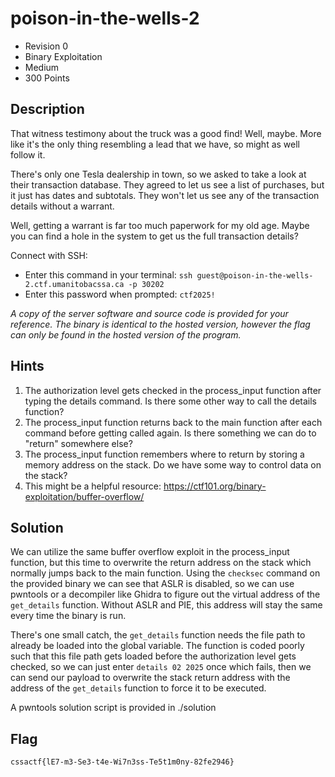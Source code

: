 # poison-in-the-wells-2
- Revision 0
- Binary Exploitation
- Medium
- 300 Points

## Description
That witness testimony about the truck was a good find! Well, maybe. More like it's the only thing resembling a lead that we have, so might as well follow it.

There's only one Tesla dealership in town, so we asked to take a look at their transaction database. They agreed to let us see a list of purchases, but it just has dates and subtotals. They won't let us see any of the transaction details without a warrant.

Well, getting a warrant is far too much paperwork for my old age. Maybe you can find a hole in the system to get us the full transaction details?

Connect with SSH:
- Enter this command in your terminal: `ssh guest@poison-in-the-wells-2.ctf.umanitobacssa.ca -p 30202`
- Enter this password when prompted: `ctf2025!`

*A copy of the server software and source code is provided for your reference. The binary is identical to the hosted version, however the flag can only be found in the hosted version of the program.*

## Hints
1. The authorization level gets checked in the process_input function after typing the details command. Is there some other way to call the details function?
2. The process_input function returns back to the main function after each command before getting called again. Is there something we can do to "return" somewhere else?
3. The process_input function remembers where to return by storing a memory address on the stack. Do we have some way to control data on the stack?
4. This might be a helpful resource: <https://ctf101.org/binary-exploitation/buffer-overflow/>

## Solution
We can utilize the same buffer overflow exploit in the process_input function, but this time to overwrite the return address on the stack which normally jumps back to the main function. Using the `checksec` command on the provided binary we can see that ASLR is disabled, so we can use pwntools or a decompiler like Ghidra to figure out the virtual address of the `get_details` function. Without ASLR and PIE, this address will stay the same every time the binary is run.

There's one small catch, the `get_details` function needs the file path to already be loaded into the global variable. The function is coded poorly such that this file path gets loaded before the authorization level gets checked, so we can just enter `details 02 2025` once which fails, then we can send our payload to overwrite the stack return address with the address of the `get_details` function to force it to be executed.

A pwntools solution script is provided in ./solution

## Flag
`cssactf{lE7-m3-Se3-t4e-Wi7n3ss-Te5t1m0ny-82fe2946}`